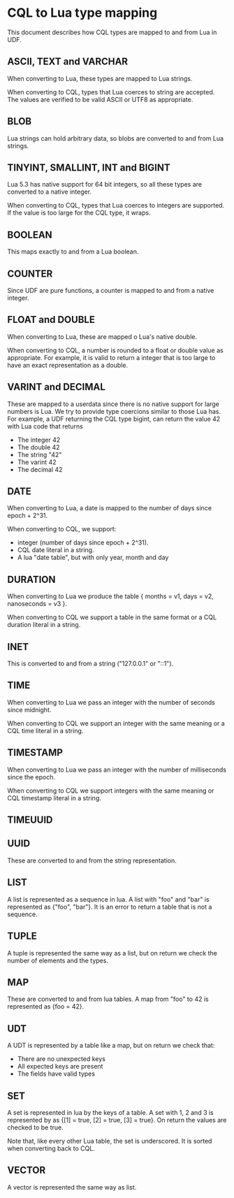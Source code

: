 # CQL to Lua type mapping

This document describes how CQL types are mapped to and from Lua in UDF.

## ASCII, TEXT and VARCHAR

When converting to Lua, these types are mapped to Lua strings.

When converting to CQL, types that Lua coerces to string are
accepted. The values are verified to be valid ASCII or UTF8 as
appropriate.

## BLOB

Lua strings can hold arbitrary data, so blobs are converted to and
from Lua strings.

## TINYINT, SMALLINT, INT and BIGINT

Lua 5.3 has native support for 64 bit integers, so all these types are
converted to a native integer.

When converting to CQL, types that Lua coerces to integers are
supported. If the value is too large for the CQL type, it wraps.

## BOOLEAN

This maps exactly to and from a Lua boolean.

## COUNTER

Since UDF are pure functions, a counter is mapped to and from a native
integer.

## FLOAT and DOUBLE

When converting to Lua, these are mapped o Lua's native double.

When converting to CQL, a number is rounded to a float or double value
as appropriate. For example, it is valid to return a integer that is
too large to have an exact representation as a double.

## VARINT and DECIMAL

These are mapped to a userdata since there is no native support for
large numbers is Lua. We try to provide type coercions similar to
those Lua has. For example, a UDF returning the CQL type bigint, can
return the value 42 with Lua code that returns

* The integer 42
* The double 42
* The string "42"
* The varint 42
* The decimal 42

## DATE

When converting to Lua, a date is mapped to the number of days since
epoch + 2^31.

When converting to CQL, we support:
* integer (number of days since epoch + 2^31).
* CQL date literal in a string.
* A lua "date table", but with only year, month and day

## DURATION

When converting to Lua we produce the table { months = v1, days = v2, nanoseconds = v3 }.

When converting to CQL we support a table in the same format or a CQL
duration literal in a string.

## INET

This is converted to and from a string ("127.0.0.1" or "::1").

## TIME

When converting to Lua we pass an integer with the number of seconds
since midnight.

When converting to CQL we support an integer with the same meaning or
a CQL time literal in a string.

## TIMESTAMP

When converting to Lua we pass an integer with the number of
milliseconds since the epoch.

When converting to CQL we support integers with the same meaning or
CQL timestamp literal in a string.

## TIMEUUID
## UUID

These are converted to and from the string representation.

## LIST

A list is represented as a sequence in lua. A list with "foo" and
"bar" is represented as {"foo", "bar"}. It is an error to return a
table that is not a sequence.

## TUPLE

A tuple is represented the same way as a list, but on return we check
the number of elements and the types.

## MAP

These are converted to and from lua tables. A map from "foo" to 42 is
represented as {foo = 42}.

## UDT

A UDT is represented by a table like a map, but on return we check
that:
* There are no unexpected keys
* All expected keys are present
* The fields have valid types

## SET

A set is represented in lua by the keys of a table. A set with 1, 2
and 3 is represented by as {[1] = true, [2] = true, [3] = true}. On
return the values are checked to be true.

Note that, like every other Lua table, the set is underscored. It is
sorted when converting back to CQL.

## VECTOR

A vector is represented the same way as list.